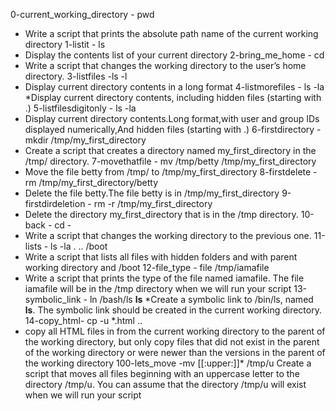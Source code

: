 0-current_working_directory - pwd
* Write a script that prints the absolute path name of the current working directory
1-listit - ls
* Display the contents list of your current directory
2-bring_me_home - cd
* Write a script that changes the working directory to the user’s home directory.
3-listfiles -ls -l
* Display current directory contents in a long format
4-listmorefiles - ls -la
*Display current directory contents, including hidden files (starting with .)
5-listfilesdigitonly - ls -la
* Display current directory contents.Long format,with user and group IDs displayed numerically,And hidden files (starting with .)
6-firstdirectory - mkdir /tmp/my_first_directory
* Create a script that creates a directory named my_first_directory in the /tmp/ directory.
7-movethatfile - mv /tmp/betty /tmp/my_first_directory
* Move the file betty from /tmp/ to /tmp/my_first_directory
 8-firstdelete - rm /tmp/my_first_directory/betty
* Delete the file betty.The file betty is in /tmp/my_first_directory
9-firstdirdeletion - rm -r /tmp/my_first_directory
* Delete the directory my_first_directory that is in the /tmp directory.
10-back - cd -
* Write a script that changes the working directory to the previous one.
11-lists - ls -la . .. /boot
* Write a script that lists all files with hidden folders and with parent working directory and /boot
12-file_type - file /tmp/iamafile
* Write a script that prints the type of the file named iamafile. The file iamafile will be in the /tmp directory when we will run your script 
13-symbolic_link - ln /bash/ls __ls__
*Create a symbolic link to /bin/ls, named __ls__. The symbolic link should be created in the current working directory.
14-copy_html- cp -u *.html ..
* copy all HTML files in  from the current working directory to the parent of the working directory, but only copy files that did not exist in the parent of the working directory or were newer than the versions in the parent of the working directory
100-lets_move -mv [[:upper:]]* /tmp/u
Create a script that moves all files beginning with an uppercase letter to the directory /tmp/u.
You can assume that the directory /tmp/u will exist when we will run your script


